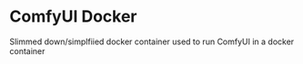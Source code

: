 # ComfyUI Docker

Slimmed down/simplfiied docker container used to run ComfyUI in a docker container
